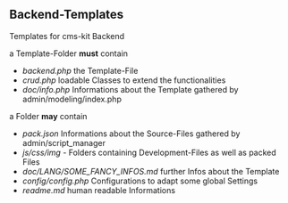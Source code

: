 ## Backend-Templates

Templates for cms-kit Backend

a Template-Folder **must** contain

* *backend.php* the Template-File
* *crud.php* loadable Classes to extend the functionalities
* *doc/info.php* Informations about the Template gathered by admin/modeling/index.php

a Folder **may** contain

* *pack.json* Informations about the Source-Files gathered by admin/script_manager
* *js/css/img* - Folders containing Development-Files as well as packed Files
* *doc/LANG/SOME_FANCY_INFOS.md* further Infos about the Template 
* *config/config.php* Configurations to adapt some global Settings
* *readme.md* human readable Informations

